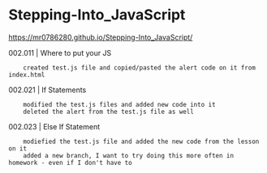 # Stepping-Into_JavaScript
https://mr0786280.github.io/Stepping-Into_JavaScript/

002.011 | Where to put your JS

		created test.js file and copied/pasted the alert code on it from index.html
	
002.021 | If Statements

		modified the test.js files and added new code into it
		deleted the alert from the test.js file as well
	
002.023 | Else If Statement

		modiefied the test.js file and added the new code from the lesson on it
		added a new branch, I want to try doing this more often in homework - even if I don't have to 
		
